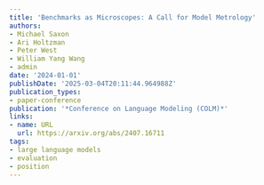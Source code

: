 ```yaml
---
title: 'Benchmarks as Microscopes: A Call for Model Metrology'
authors:
- Michael Saxon
- Ari Holtzman
- Peter West
- William Yang Wang
- admin
date: '2024-01-01'
publishDate: '2025-03-04T20:11:44.964988Z'
publication_types:
- paper-conference
publication: '*Conference on Language Modeling (COLM)*'
links:
- name: URL
  url: https://arxiv.org/abs/2407.16711
tags:
- large language models
- evaluation
- position
---
```

